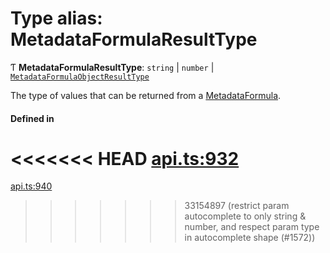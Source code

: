 # Type alias: MetadataFormulaResultType

Ƭ **MetadataFormulaResultType**: `string` \| `number` \| [`MetadataFormulaObjectResultType`](../interfaces/MetadataFormulaObjectResultType.md)

The type of values that can be returned from a [MetadataFormula](MetadataFormula.md).

#### Defined in

<<<<<<< HEAD
[api.ts:932](https://github.com/coda/packs-sdk/blob/main/api.ts#L932)
=======
[api.ts:940](https://github.com/coda/packs-sdk/blob/main/api.ts#L940)
>>>>>>> 33154897 (restrict param autocomplete to only string & number, and respect param type in autocomplete shape (#1572))
